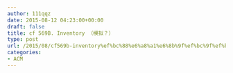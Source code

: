 ```yaml
---
author: 111qqz
date: 2015-08-12 04:23:00+00:00
draft: false
title: cf 569B. Inventory （模拟？）
type: post
url: /2015/08/cf569b-inventory%ef%bc%88%e6%a8%a1%e6%8b%9f%ef%bc%9f%ef%bc%89/
categories:
- ACM
---
```


